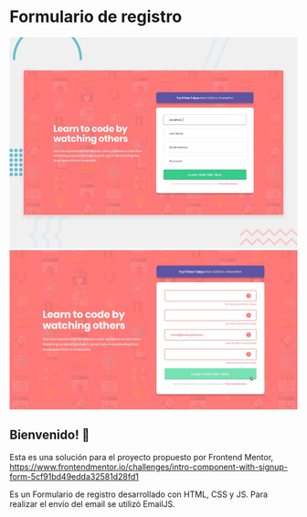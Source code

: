 # Formulario de registro

![Preview del proyecto](./design/desktop-preview.jpg)
![Preview del manejo de errores](./design/active-states.jpg)

## Bienvenido! 👋

Esta es una solución para el proyecto propuesto por Frontend Mentor, https://www.frontendmentor.io/challenges/intro-component-with-signup-form-5cf91bd49edda32581d28fd1  

Es un Formulario de registro desarrollado con HTML, CSS y JS. Para realizar el envío del email se utilizó EmailJS.
